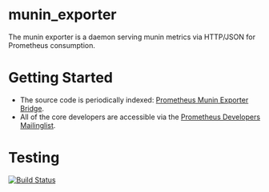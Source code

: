 munin_exporter
==============

The munin exporter is a daemon serving munin metrics via HTTP/JSON for Prometheus consumption.

# Getting Started
  * The source code is periodically indexed: [Prometheus Munin Exporter Bridge](http://godoc.org/github.com/prometheus/munin_exporter).
  * All of the core developers are accessible via the [Prometheus Developers Mailinglist](https://groups.google.com/forum/?fromgroups#!forum/prometheus-developers).

# Testing

[![Build Status](https://travis-ci.org/prometheus/munin_exporter.png?branch=master)](https://travis-ci.org/prometheus/munin_exporter)
